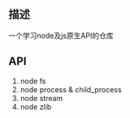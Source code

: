 ## 描述
一个学习node及js原生API的仓库

## API
1. node fs
2. node process & child_process
3. node stream
3. node zlib
